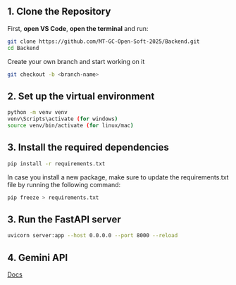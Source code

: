 ##  1. Clone the Repository
First, **open VS Code**, **open the terminal**  and run:
```bash
git clone https://github.com/MT-GC-Open-Soft-2025/Backend.git
cd Backend

```
Create your own branch and start working on it
```bash
git checkout -b <branch-name>
```

## 2. Set up the virtual environment
```bash
python -m venv venv
venv\Scripts\activate (for windows)
source venv/bin/activate (for linux/mac)
```
   

## 3. Install the required dependencies
```bash
pip install -r requirements.txt
```
In case you install a new package, make sure to update the requirements.txt file by running the following command:
```bash
pip freeze > requirements.txt
```


## 3. Run the FastAPI server
```bash
uvicorn server:app --host 0.0.0.0 --port 8000 --reload
```

## 4. Gemini API
[Docs](https://ai.google.dev/gemini-api/docs/text-generation#multi-turn-conversations)